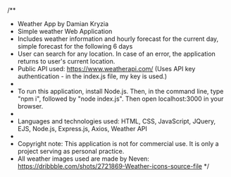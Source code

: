 /**
 * Weather App by Damian Kryzia
 * Simple weather Web Application
 * Includes weather information and hourly forecast for the current day, simple forecast for the following 6 days
 * User can search for any location. In case of an error, the application returns to user's current location.
 * Public API used: https://www.weatherapi.com/ (Uses API key authentication - in the index.js file, my key is used.)
 * 
 * To run this application, install Node.js. Then, in the command line, type "npm i", followed by "node index.js". Then open localhost:3000 in your browser.
 * 
 * Languages and technologies used: HTML, CSS, JavaScript, JQuery, EJS, Node.js, Express.js, Axios, Weather API
 * 
 * Copyright note: This application is not for commercial use. It is only a project serving as personal practice.
 * All weather images used are made by Neven: https://dribbble.com/shots/2721869-Weather-icons-source-file
 */
